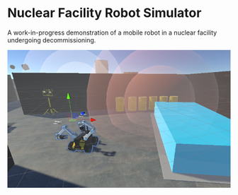 # Nuclear Facility Robot Simulator
A work-in-progress demonstration of a mobile robot in a nuclear facility undergoing decommissioning.

![](nucdesim.PNG)
